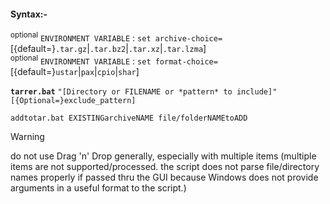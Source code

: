 #### Syntax:-
<SUP>optional</SUP> `ENVIRONMENT VARIABLE` : `set archive-choice=`[{default=}`.tar.gz`|`.tar.bz2`|`.tar.xz`|`.tar.lzma`]<br>
<SUP>optional</SUP> `ENVIRONMENT VARIABLE` : `set format-choice=`[{default=}`ustar`|`pax`|`cpio`|`shar`]

<b>`tarrer.bat`</b> `"[Directory or FILENAME or *pattern* to include]"` `[{Optional=}exclude_pattern]`

`addtotar.bat EXISTINGarchiveNAME file/folderNAMEtoADD`

>[!WARNING]
do not use Drag 'n' Drop generally, especially with multiple items (multiple items are not supported/processed. the script does not parse file/directory names properly if passed thru the GUI because Windows does not provide arguments in a useful format to the script.)
